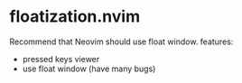 # floatization.nvim
Recommend that Neovim should use float window.
features: 
- pressed keys viewer
- use float window (have many bugs)
